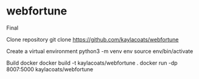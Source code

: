 # webfortune
Final

Clone repository
git clone https://github.com/kaylacoats/webfortune

Create a virtual environment
python3 -m venv env
source env/bin/activate

Build docker
docker build -t kaylacoats/webfortune .
docker run -dp 8007:5000 kaylacoats/webfortune
